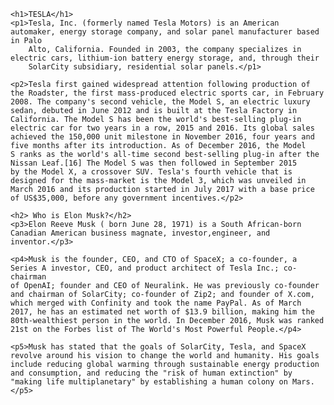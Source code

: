 <title>Tesla</title> <style> p { border: 5px solid powderblue; } body { background-color: light blue; }
</style>

<body>
    
    <h1>TESLA</h1>
    <p1>Tesla, Inc. (formerly named Tesla Motors) is an American automaker, energy storage company, and solar panel manufacturer based in Palo
        Alto, California. Founded in 2003, the company specializes in electric cars, lithium-ion battery energy storage, and, through their
        SolarCity subsidiary, residential solar panels.</p1>

    <p2>Tesla first gained widespread attention following production of the Roadster, the first mass-produced electric sports car, in February
    2008. The company's second vehicle, the Model S, an electric luxury sedan, debuted in June 2012 and is built at the Tesla Factory in
    California. The Model S has been the world's best-selling plug-in electric car for two years in a row, 2015 and 2016. Its global sales
    achieved the 150,000 unit milestone in November 2016, four years and five months after its introduction. As of December 2016, the Model
    S ranks as the world's all-time second best-selling plug-in after the Nissan Leaf.[16] The Model S was then followed in September 2015
    by the Model X, a crossover SUV. Tesla's fourth vehicle that is designed for the mass-market is the Model 3, which was unveiled in
    March 2016 and its production started in July 2017 with a base price of US$35,000, before any government incentives.</p2>                                  

    <h2> Who is Elon Musk?</h2>
    <p3>Elon Reeve Musk ( born June 28, 1971) is a South African-born Canadian American business magnate, investor,engineer, and 
    inventor.</p3> 

    <p4>Musk is the founder, CEO, and CTO of SpaceX; a co-founder, a Series A investor, CEO, and product architect of Tesla Inc.; co-chairman
    of OpenAI; founder and CEO of Neuralink. He was previously co-founder and chairman of SolarCity; co-founder of Zip2; and founder of X.com,
    which merged with Confinity and took the name PayPal. As of March 2017, he has an estimated net worth of $13.9 billion, making him the
    80th-wealthiest person in the world. In December 2016, Musk was ranked 21st on the Forbes list of The World's Most Powerful People.</p4>

    <p5>Musk has stated that the goals of SolarCity, Tesla, and SpaceX revolve around his vision to change the world and humanity. His goals
    include reducing global warming through sustainable energy production and consumption, and reducing the "risk of human extinction" by
    "making life multiplanetary" by establishing a human colony on Mars.</p5>
